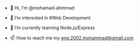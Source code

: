 - 👋 Hi, I’m @mohamad-ahmmad

- 👀 I’m interested in #Web Development

- 🌱 I’m currently learning Node.js/Express

- 📫 How to reach me my eng.2002.mohammad@gmail.com

<!---
mohamad-ahmmad/mohamad-ahmmad is a ✨ special ✨ repository because its `README.md` (this file) appears on your GitHub profile.
You can click the Preview link to take a look at your changes.
--->
